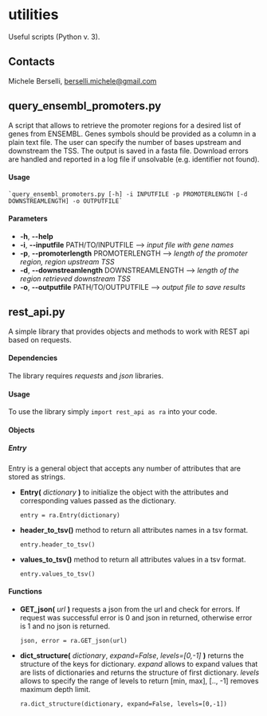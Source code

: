 # utilities
Useful scripts (Python v. 3).

## **Contacts**
Michele Berselli, <berselli.michele@gmail.com>

## query_ensembl_promoters.py
A script that allows to retrieve the promoter regions for a desired list of genes from ENSEMBL. Genes symbols should be provided as a column in a plain text file. The user can specify the number of bases upstream and downstream the TSS. The output is saved in a fasta file. Download errors are handled and reported in a log file if unsolvable (e.g. identifier not found).

#### Usage
	`query_ensembl_promoters.py [-h] -i INPUTFILE -p PROMOTERLENGTH [-d DOWNSTREAMLENGTH] -o OUTPUTFILE`

#### Parameters
  - **-h**, **--help**
  - **-i**, **--inputfile** PATH/TO/INPUTFILE --> *input file with gene names*
  - **-p**, **--promoterlength** PROMOTERLENGTH --> *length of the promoter region, region upstream TSS*
  - **-d**, **--downstreamlength** DOWNSTREAMLENGTH --> *length of the region retrieved downstream TSS*
  - **-o**, **--outputfile** PATH/TO/OUTPUTFILE --> *output file to save results*

## rest_api.py
A simple library that provides objects and methods to work with REST api based on requests.

#### Dependencies
The library requires *requests* and *json* libraries.

#### Usage
To use the library simply `import rest_api as ra` into your code.

#### Objects

##### Entry
Entry is a general object that accepts any number of attributes that are stored as strings.

  - **Entry(** *dictionary* **)** to initialize the object with the attributes and corresponding values passed as the dictionary.

      `entry = ra.Entry(dictionary)`

  - **header_to_tsv()** method to return all attributes names in a tsv format.

      `entry.header_to_tsv()`

  - **values_to_tsv()** method to return all attributes values in a tsv format.

      `entry.values_to_tsv()`

#### Functions

  - **GET_json(** *url* **)** requests a json from the url and check for errors. If request was successful error is 0 and json in returned, otherwise error is 1 and no json is returned.

      `json, error = ra.GET_json(url)`

  - **dict_structure(** *dictionary*, *expand=False*, *levels=[0,-1]* **)** returns the structure of the keys for dictionary. *expand* allows to expand values that are lists of dictionaries and returns the structure of first dictionary. *levels* allows to specify the range of levels to return [min, max], [.., -1] removes maximum depth limit.

      `ra.dict_structure(dictionary, expand=False, levels=[0,-1])`
